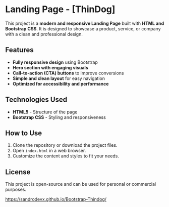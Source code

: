 # Landing Page - [ThinDog]

This project is a **modern and responsive Landing Page** built with **HTML and Bootstrap CSS**. It is designed to showcase a product, service, or company with a clean and professional design.  

## Features

- **Fully responsive design** using Bootstrap  
- **Hero section with engaging visuals**  
- **Call-to-action (CTA) buttons** to improve conversions  
- **Simple and clean layout** for easy navigation  
- **Optimized for accessibility and performance**  

## Technologies Used

- **HTML5** - Structure of the page  
- **Bootstrap CSS** - Styling and responsiveness  

## How to Use

1. Clone the repository or download the project files.  
2. Open `index.html` in a web browser.  
3. Customize the content and styles to fit your needs.  

## License

This project is open-source and can be used for personal or commercial purposes. 
 
https://sandrodevx.github.io/Bootstrap-Thindog/
